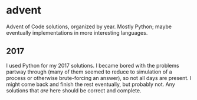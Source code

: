 # advent

Advent of Code solutions, organized by year. Mostly Python; maybe eventually implementations in more
interesting languages.

## 2017 

I used Python for my 2017 solutions. I became bored with the problems partway through (many of them
seemed to reduce to simulation of a process or otherwise brute-forcing an answer), so not all days
are present. I might come back and finish the rest eventually, but probably not. Any solutions that
_are_ here should be correct and complete.
